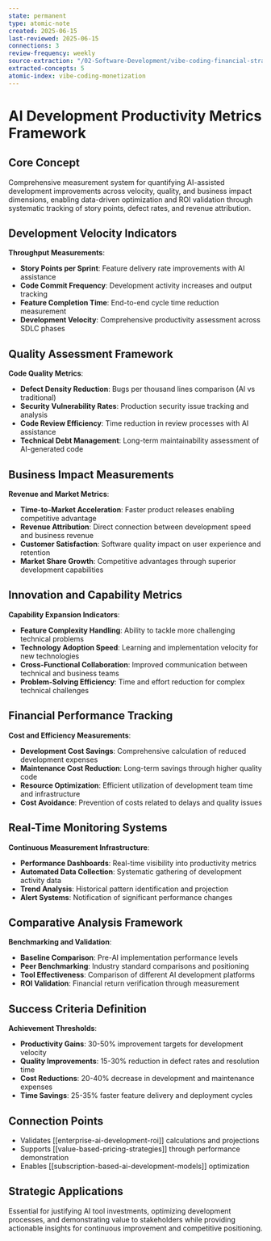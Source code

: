 ```yaml
---
state: permanent
type: atomic-note
created: 2025-06-15
last-reviewed: 2025-06-15
connections: 3
review-frequency: weekly
source-extraction: "/02-Software-Development/vibe-coding-financial-strategies-monetization-guide-2025.md"
extracted-concepts: 5
atomic-index: vibe-coding-monetization
---
```


# AI Development Productivity Metrics Framework

## Core Concept

Comprehensive measurement system for quantifying AI-assisted development improvements across velocity, quality, and business impact dimensions, enabling data-driven optimization and ROI validation through systematic tracking of story points, defect rates, and revenue attribution.

## Development Velocity Indicators

**Throughput Measurements**:
- **Story Points per Sprint**: Feature delivery rate improvements with AI assistance
- **Code Commit Frequency**: Development activity increases and output tracking
- **Feature Completion Time**: End-to-end cycle time reduction measurement
- **Development Velocity**: Comprehensive productivity assessment across SDLC phases

## Quality Assessment Framework

**Code Quality Metrics**:
- **Defect Density Reduction**: Bugs per thousand lines comparison (AI vs traditional)
- **Security Vulnerability Rates**: Production security issue tracking and analysis
- **Code Review Efficiency**: Time reduction in review processes with AI assistance
- **Technical Debt Management**: Long-term maintainability assessment of AI-generated code

## Business Impact Measurements

**Revenue and Market Metrics**:
- **Time-to-Market Acceleration**: Faster product releases enabling competitive advantage
- **Revenue Attribution**: Direct connection between development speed and business revenue
- **Customer Satisfaction**: Software quality impact on user experience and retention
- **Market Share Growth**: Competitive advantages through superior development capabilities

## Innovation and Capability Metrics

**Capability Expansion Indicators**:
- **Feature Complexity Handling**: Ability to tackle more challenging technical problems
- **Technology Adoption Speed**: Learning and implementation velocity for new technologies
- **Cross-Functional Collaboration**: Improved communication between technical and business teams
- **Problem-Solving Efficiency**: Time and effort reduction for complex technical challenges

## Financial Performance Tracking

**Cost and Efficiency Measurements**:
- **Development Cost Savings**: Comprehensive calculation of reduced development expenses
- **Maintenance Cost Reduction**: Long-term savings through higher quality code
- **Resource Optimization**: Efficient utilization of development team time and infrastructure
- **Cost Avoidance**: Prevention of costs related to delays and quality issues

## Real-Time Monitoring Systems

**Continuous Measurement Infrastructure**:
- **Performance Dashboards**: Real-time visibility into productivity metrics
- **Automated Data Collection**: Systematic gathering of development activity data
- **Trend Analysis**: Historical pattern identification and projection
- **Alert Systems**: Notification of significant performance changes

## Comparative Analysis Framework

**Benchmarking and Validation**:
- **Baseline Comparison**: Pre-AI implementation performance levels
- **Peer Benchmarking**: Industry standard comparisons and positioning
- **Tool Effectiveness**: Comparison of different AI development platforms
- **ROI Validation**: Financial return verification through measurement

## Success Criteria Definition

**Achievement Thresholds**:
- **Productivity Gains**: 30-50% improvement targets for development velocity
- **Quality Improvements**: 15-30% reduction in defect rates and resolution time
- **Cost Reductions**: 20-40% decrease in development and maintenance expenses
- **Time Savings**: 25-35% faster feature delivery and deployment cycles

## Connection Points

- Validates [[enterprise-ai-development-roi]] calculations and projections
- Supports [[value-based-pricing-strategies]] through performance demonstration
- Enables [[subscription-based-ai-development-models]] optimization

## Strategic Applications

Essential for justifying AI tool investments, optimizing development processes, and demonstrating value to stakeholders while providing actionable insights for continuous improvement and competitive positioning.